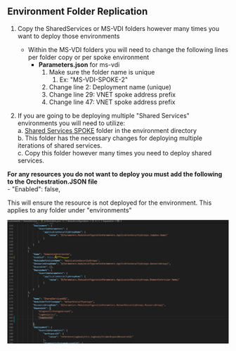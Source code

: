 ## Environment Folder Replication 
1. Copy the SharedServices or MS-VDI folders however many times you want to deploy those environments
    - Within the MS-VDI folders you will need to change the following lines per folder copy or per spoke environment
		- **Parameters.json** for ms-vdi
		    1. Make sure the folder name is unique 
                1. Ex: "MS-VDI-SPOKE-2"
			2. Change line 2: Deployment name (unique)
			3. Change line 29: VNET spoke address prefix
			4. Change line 47: VNET spoke address prefix
			
2. If you are going to be deploying multiple "Shared Services" environments you will need to utilize:  
	a. [Shared Services SPOKE](../Enviroments/SharedServices-SPOKE) folder in the environment directory  
	b. This folder has the necessary changes for deploying multiple iterations of shared services.  
	c. Copy this folder however many times you need to deploy shared services.  

**For any resources you do not want to deploy you must add the following to the Orchestration.JSON file**  
	- "Enabled": false,

This will ensure the resource is not deployed for the environment. This applies to any folder under "environments"


![](/images/orchestration_enable.png)